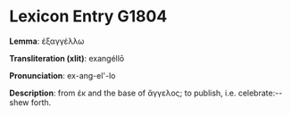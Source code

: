# Lexicon Entry G1804

**Lemma**: ἐξαγγέλλω

**Transliteration (xlit)**: exangéllō

**Pronunciation**: ex-ang-el'-lo

**Description**:
from ἐκ and the base of ἄγγελος; to publish, i.e. celebrate:--shew forth.

